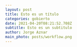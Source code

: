 ```yaml
---
layout: post
title: Esto es un título
categories: gobierto
date: 2021-04-20T08:21:52.708Z
subtitle: Esto es un subtitulo
author: Jorge Aznar
main_photo: posts/workflow.png
---
```

\
<img src="/assets/posts/workflow.png" alt="" />